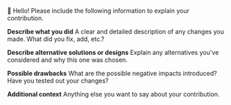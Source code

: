 :wave: Hello! Please include the following information to explain your contribution.

**Describe what you did**
A clear and detailed description of any changes you made. What did you fix, add, etc.?

**Describe alternative solutions or designs**
Explain any alternatives you've considered and why this one was chosen.

**Possible drawbacks**
What are the possible negative impacts introduced? Have you tested out your changes?

**Additional context**
Anything else you want to say about your contribution.